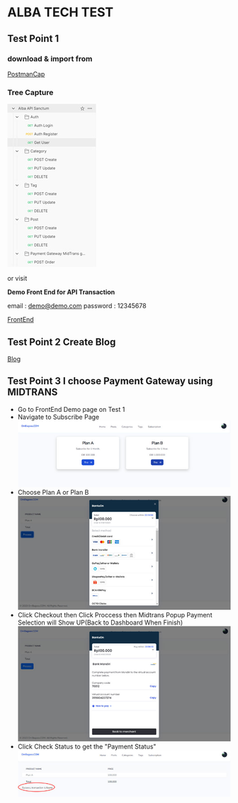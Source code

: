 # ALBA TECH TEST

## Test Point 1

### download & import from 
[PostmanCap](/mydocuments/Alba_API_Sanctum.postman_collection.json)

### Tree Capture
![Screenshot](/mydocuments/postman.jpg)

or visit

**Demo Front End for API Transaction**

email       : demo@demo.com
password    : 12345678

[FrontEnd](http://alba.ombagoes.com/dashboard)

## Test Point 2 Create Blog

[Blog](http://alba.ombagoes.com)

## Test Point 3 I choose Payment Gateway using MIDTRANS

- Go to FrontEnd Demo page on Test 1
- Navigate to Subscribe Page ![Screenshot](/mydocuments/01-subscription.jpg)
- Choose Plan A or Plan B ![Screenshot](/mydocuments/02-select-payment.jpg)
- Click Checkout then Click Proccess then Midtrans Popup Payment Selection will Show UP(Back to Dashboard When Finish) ![Screenshot](/mydocuments/03-back-to-mc.jpg)
- Click Check Status to get the "Payment Status" ![Screenshot](/mydocuments/04-get_status.jpg)

